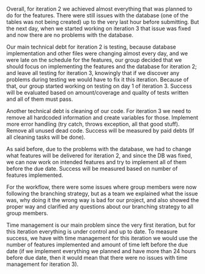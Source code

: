 Overall, for iteration 2 we achieved almost everything that was planned to do for the features. There were still issues with the database (one of the tables was not being created) up to the very last hour before submitting. But the next day, when we started working on iteration 3 that issue was fixed and now there are no problems with the database. 

Our main technical debt for iteration 2 is testing, because database implementation and other files were changing almost every day, and we were late on the schedule for the features, our group decided that we should focus on implementing the features and the database for iteration 2; and leave all testing for iteration 3, knowingly that if we discover any problems during testing we would have to fix it this iteration. Because of that, our group started working on testing on day 1 of iteration 3. Success will be evaluated based on amount/coverage and quality of tests written and all of them must pass.

Another technical debt is cleaning of our code. For iteration 3 we need to remove all hardcoded information and create variables for those. Implement more error handling (try catch, throws exception, all that good stuff). Remove all unused dead code. Success will be measured by paid debts (If all cleaning tasks will be done).

As said before, due to the problems with the database, we had to change what features will be delivered for iteration 2, and since the DB was fixed, we can now work on intended features and try to implement all of them before the due date. Success will be measured based on number of features implemented. 

For the workflow, there were some issues where group members were now following the branching strategy, but as a team we explained what the issue was, why doing it the wrong way is bad for our project, and also showed the proper way and clarified any questions about our branching strategy to all group members.  

Time management is our main problem since the very first iteration, but for this iteration everything is under control and up to date. To measure success, we have with time management for this iteration we would use the number of features implemented and amount of time left before the due date (if we implement everything we planned and have more than 24 hours before due date, then it would mean that there were no issues with time management for iteration 3).
